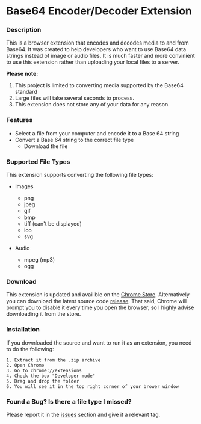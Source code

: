 # Base64 Encoder/Decoder Extension

### Description
This is a browser extension that encodes and decodes media to and from Base64. It was created to help developers who want
to use Base64 data strings instead of image or audio files. It is much faster and more convinient to use this extension rather than 
uploading your local files to a server.

**Please note:**
1. This project is limited to converting media supported by the Base64 standard
2. Large files will take several seconds to process.
3. This extension does not store any of your data for any reason.

### Features
- Select a file from your computer and encode it to a Base 64 string
- Convert a Base 64 string to the correct file type
	- Download the file

### Supported File Types
This extension supports converting the following file types:

- Images
	- png
	- jpeg
	- gif
	- bmp
	- tiff (can't be displayed)
	- ico
	- svg

- Audio
	- mpeg (mp3)
	- ogg

### Download
This extension is updated and availible on the [Chrome Store](https://chrome.google.com/webstore/detail/base64-encoderdecoder/afdannbjainhcddbjjlhamdgnojibeoi).
Alternatively you can download the latest source code [release](https://github.com/dandeto/Base-64-Extension/releases).
That said, Chrome will prompt you to disable it every time you open the browser, so I highly advise downloading it from the store.

### Installation
If you downloaded the source and want to run it as an extension, you need to do the following:
```
1. Extract it from the .zip archive
2. Open Chrome
3. Go to chrome://extensions
4. Check the box "Developer mode"
5. Drag and drop the folder
6. You will see it in the top right corner of your brower window
```

### Found a Bug? Is there a file type I missed?
Please report it in the [issues](https://github.com/dandeto/Base-64-Extension/issues) section and give it a relevant tag.
